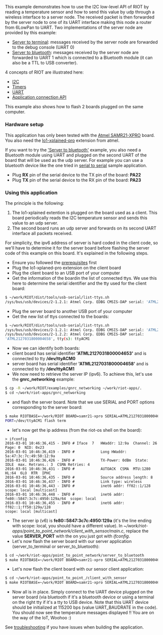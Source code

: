 ## 

This example demonstrates how to use the I2C low-level API of RIOT by reading a
temperature sensor and how to send this value by udp through a wireless
interface to a server node. The received packet is then forwarded by the server
node to one of its UART interface making this node a router from 6LowPan to
UART.
Two implementations of the server node are provided by this example:
* [Server to terminal](https://github.com/aabadie/riot-apps/tree/master/point_to_point_server/server_to_terminal):
  messages received by the server node are forwarded to the debug console (UART 0)
* [Server to bluetooth](https://github.com/aabadie/riot-apps/tree/master/point_to_point_server/server_to_bluetooth):
  messages received by the server node are forwarded to UART 1 which is
  connected to a Bluetooth module (it can also be a TTL to USB converter).

4 concepts of RIOT are illustrated here:
* [I2C](http://doc.riot-os.org/group__drivers__periph__i2c.html#details)
* [Timers](http://doc.riot-os.org/group__sys__xtimer.html )
* [UART](http://riot-os.org/api/group__drivers__periph__uart.html#details)
* [Application connection API](http://riot-os.org/api/group__net__conn.html#details)

This example also shows how to flash 2 boards plugged on the same computer.

### Hardware setup

This application has only been tested with the
[Atmel SAMR21-XPRO](https://github.com/RIOT-OS/RIOT/wiki/Board%3A-SAMR21-xpro)
board. You also need the
[Io1-xplained-pro](http://www.atmel.com/images/atmel-42078-io1-xplained-pro_user-guide.pdf)
extension from atmel.

If you want to try the
['Server to bluetooth'](https://github.com/aabadie/riot-apps/tree/master/point_to_point_server/server_to_bluetooth)
example, you also need a Bluetooth module using UART and plugged on the second UART of the board
that will be used as the udp server. For example you can use a bluetooth device
like the one tried in [serial to serial](https://github.com/aabadie/riot-apps/tree/master/serial_to_serial)
sample application.
* Plug __RX__ pin of the serial device to the TX pin of the board: __PA22__
* Plug __TX__ pin of the serial device to the RX pin of the board: __PA23__

### Using this application

The principle is the following:

1. The Io1-xplained extention is plugged on the board used as a client. This board
   periodically reads the I2C temperature sensor and sends this value to an udp server.
2. The second board runs an udp server and forwards on its second UART
   interface all packets received.

For simplicity, the ipv6 address of server is hard coded in the
client code, so we'll have to determine it for the server board before flashing
the server code of this example on this board. It's explained in the following steps.

* Ensure you followed the
[prerequisites](https://github.com/aabadie/riot-apps#prerequisites) first
* Plug the Io1-xplaned-pro extension on the client board
* Plug the client board to an USB port of your computer
* Get the information of the boardin the list of connected ttys. We use this
here to determine the serial identifier and the tty used for the client board:
```bash
$ ~/work/RIOT/dist/tools/usb-serial/list-ttys.sh
/sys/bus/usb/devices/2-1.2.1: Atmel Corp. EDBG CMSIS-DAP serial: 'ATML2127031800004653', tty(s): ttyACM0
```
* Plug the server board to another USB port of your computer
* Get the new list of ttys connected to the boards:
```bash
$ ~/work/RIOT/dist/tools/usb-serial/list-ttys.sh
/sys/bus/usb/devices/2-1.2.1: Atmel Corp. EDBG CMSIS-DAP serial: 'ATML2127031800004653', tty(s): ttyACM0
/sys/bus/usb/devices/2-1.2.2: Atmel Corp. EDBG CMSIS-DAP serial:
'ATML2127031800004658', tty(s): ttyACM1
```
* Now we can identify both boards:
 * client board has serial identifier __'ATML2127031800004653'__ and is connected
 to tty __/dev/ttyACM0__
 * server board has serial identifier __'ATML2127031800004658'__ and is connected
 to tty __/dev/ttyACM1__
* We now need to retrieve the server IP (ipv6). To achieve this, let's use the
__gnrc_networking__ example:
```bash
$ cp -R ~/work/RIOT/examples/gnrc_networking ~/work/riot-apps/.
$ cd ~/work/riot-apps/gnrc_networking
```
* and flash the server board. Note that we use SERIAL and PORT options
corresponding to the server board:
```bash
$ make RIOTBASE=~/work/RIOT BOARD=samr21-xpro SERIAL=ATML2127031800004658
PORT=/dev/ttyACM1 flash term
```
* let's now get the ip address (from the riot-os shell on the board):
```
> ifconfig
2016-03-01 10:46:36,415 - INFO # Iface  7   HWaddr: 12:9a  Channel: 26  Page: 0  NID: 0x23
2016-03-01 10:46:36,419 - INFO #            Long HWaddr: 5a:47:3c:7c:49:50:12:9a 
2016-03-01 10:46:36,426 - INFO #            TX-Power: 0dBm  State: IDLE  max. Retrans.: 3  CSMA Retries: 4 
2016-03-01 10:46:36,431 - INFO #            AUTOACK  CSMA  MTU:1280  HL:64  6LO  RTR  IPHC  
2016-03-01 10:46:36,435 - INFO #            Source address length: 8
2016-03-01 10:46:36,437 - INFO #            Link type: wireless
2016-03-01 10:46:36,443 - INFO #            inet6 addr: ff02::1/128  scope: local [multicast]
2016-03-01 10:46:36,448 - INFO #            inet6 addr: fe80::5847:3c7c:4950:129a/64  scope: local
2016-03-01 10:46:36,455 - INFO #            inet6 addr: ff02::1:ff50:129a/128
scope: local [multicast]
```
* The server ip (v6) is __fe80::5847:3c7c:4950:129a__  (it's the line ending
  with scope: local, you should have a different value). In
  *~/work/riot-apps/point_to_point_network/client_with_sensor/main.c*, replace the value
  __SERVER_PORT__ with the on you just got with *ifconfig*.
* Let's now flash the server board with our server application
(server_to_terminal or server_to_bluetooth):
```bash
$ cd ~/work/riot-apps/point_to_point_network/server_to_bluetooth
$ make RIOTBASE=~/work/RIOT BOARD=samr21-xpro SERIAL=ATML2127031800004658 flash
```
* Let's now flash the client board with our sensor client application:
```bash
$ cd ~/work/riot-apps/point_to_point_/client_with_sensor
$ make RIOTBASE=~/work/RIOT BOARD=samr21-xpro SERIAL=ATML2127031800004653 flash
```
* Now all is in place. Simply connect to the UART device plugged on the server
  board (via bluetooth if it's a bluetooth device or using a terminal on the
  right tty if it's a tty to USB device. Note that this UART device should be
  initialized at 115200 bps (value UART_BAUDRATE in the code).
  You should now see the temperature messages displayed !! You are on the way of the IoT, Woohoo :)
  
  
See [troubleshooting](https://github.com/aabadie/riot-apps#troubleshooting) if you have issues when building the application.
